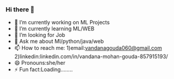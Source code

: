 ### Hi there 👋


- 🔭 I’m currently working on ML Projects
- 🌱 I’m currently learning ML/WEB
- 👯 I’m looking for Job
- 💬 Ask me about Ml/python/java/web
- 📫 How to reach me: 1)email:vandanagouda060@gmail.com
                       2)linkedin:linkedin.com/in/vandana-mohan-gouda-857915193/
- 😄 Pronouns:she/her
- ⚡ Fun fact:Loading........

